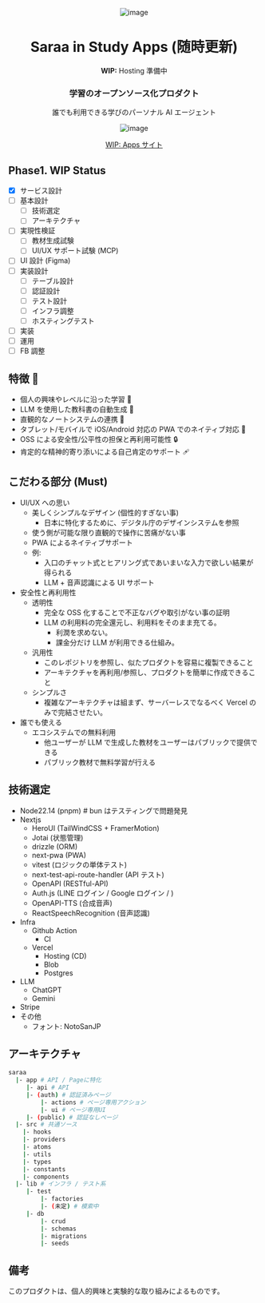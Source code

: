 <div align="center">

![image](https://github.com/user-attachments/assets/e21972db-83db-477a-9525-0f0fcabc64e7)

# Saraa in Study Apps (随時更新)

**WIP:** Hosting 準備中

### 学習のオープンソース化プロダクト

誰でも利用できる学びのパーソナル AI エージェント

![image](https://github.com/user-attachments/assets/fdae643f-ea8a-4b88-9a56-db0579c2858d)

[WIP: Apps サイト](https://tokumei-devs.vercel.app/)

</div>

## Phase1. WIP Status

- [x] サービス設計
- [ ] 基本設計
  - [ ] 技術選定
  - [ ] アーキテクチャ
- [ ] 実現性検証
  - [ ] 教材生成試験
  - [ ] UI/UX サポート試験 (MCP)
- [ ] UI 設計 (Figma)
- [ ] 実装設計
  - [ ] テーブル設計
  - [ ] 認証設計
  - [ ] テスト設計
  - [ ] インフラ調整
  - [ ] ホスティングテスト
- [ ] 実装
- [ ] 運用
- [ ] FB 調整

## 特徴 🌴

- 個人の興味やレベルに沿った学習 🚀
- LLM を使用した教科書の自動生成 📖
- 直観的なノートシステムの連携 📒
- タブレット/モバイルで iOS/Android 対応の PWA でのネイティブ対応 📱
- OSS による安全性/公平性の担保と再利用可能性 🔒
- 肯定的な精神的寄り添いによる自己肯定のサポート 🩹

## こだわる部分 (Must)

- UI/UX への思い
  - 美しくシンプルなデザイン (個性的すぎない事)
    - 日本に特化するために、デジタル庁のデザインシステムを参照
  - 使う側が可能な限り直観的で操作に苦痛がない事
  - PWA によるネイティブサポート
  - 例:
    - 入口のチャット式とヒアリング式であいまいな入力で欲しい結果が得られる
    - LLM + 音声認識による UI サポート
- 安全性と再利用性
  - 透明性
    - 完全な OSS 化することで不正なバグや取引がない事の証明
    - LLM の利用料の完全還元し、利用料をそのまま充てる。
      - 利潤を求めない。
      - 課金分だけ LLM が利用できる仕組み。
  - 汎用性
    - このレポジトリを参照し、似たプロダクトを容易に複製できること
    - アーキテクチャを再利用/参照し、プロダクトを簡単に作成できること
  - シンプルさ
    - 複雑なアーキテクチャは組まず、サーバーレスでなるべく Vercel のみで完結させたい。
- 誰でも使える
  - エコシステムでの無料利用
    - 他ユーザーが LLM で生成した教材をユーザーはパブリックで提供できる
    - パブリック教材で無料学習が行える

## 技術選定

- Node22.14 (pnpm) # bun はテスティングで問題発見
- Nextjs
  - HeroUI (TailWindCSS + FramerMotion)
  - Jotai (状態管理)
  - drizzle (ORM)
  - next-pwa (PWA)
  - vitest (ロジックの単体テスト)
  - next-test-api-route-handler (API テスト)
  - OpenAPI (RESTful-API)
  - Auth.js (LINE ログイン / Google ログイン / )
  - OpenAPI-TTS (合成音声)
  - ReactSpeechRecognition (音声認識)
- Infra
  - Github Action
    - CI
  - Vercel
    - Hosting (CD)
    - Blob
    - Postgres
- LLM
  - ChatGPT
  - Gemini
- Stripe
- その他
  - フォント: NotoSanJP

## アーキテクチャ

```bash
saraa
  |- app # API / Pageに特化
     |- api # API
     |- (auth) # 認証済みページ
         |- actions # ページ専用アクション
         |- ui # ページ専用UI
     |- (public) # 認証なしページ
  |- src # 共通ソース
    |- hooks
    |- providers
    |- atoms
    |- utils
    |- types
    |- constants
    |- components
  |- lib # インフラ / テスト系
     |- test
         |- factories
         |- (未定) # 模索中
     |- db
         |- crud
         |- schemas
         |- migrations
         |- seeds
```

## 備考

このプロダクトは、個人的興味と実験的な取り組みによるものです。
